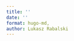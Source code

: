 ```yaml
---
title: ''
date: ''
format: hugo-md,
author: Lukasz Rabalski
---
```


                   
                   